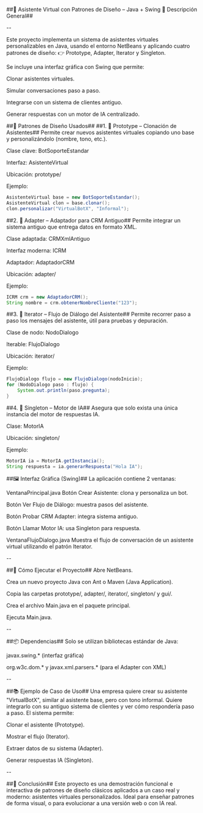 ##🧠 Asistente Virtual con Patrones de Diseño – Java + Swing
📌 Descripción General##

--

Este proyecto implementa un sistema de asistentes virtuales personalizables en Java, usando el entorno NetBeans y aplicando cuatro patrones de diseño:
👉 Prototype, Adapter, Iterator y Singleton.

Se incluye una interfaz gráfica con Swing que permite:

Clonar asistentes virtuales.

Simular conversaciones paso a paso.

Integrarse con un sistema de clientes antiguo.

Generar respuestas con un motor de IA centralizado.

##🧩 Patrones de Diseño Usados##
##1. 🧬 Prototype – Clonación de Asistentes##
Permite crear nuevos asistentes virtuales copiando uno base y personalizándolo (nombre, tono, etc.).

Clase clave: BotSoporteEstandar

Interfaz: AsistenteVirtual

Ubicación: prototype/

Ejemplo:

```java
AsistenteVirtual base = new BotSoporteEstandar();
AsistenteVirtual clon = base.clonar();
clon.personalizar("VirtualBotX", "Informal");
```
##2. 🔌 Adapter – Adaptador para CRM Antiguo##
Permite integrar un sistema antiguo que entrega datos en formato XML.

Clase adaptada: CRMXmlAntiguo

Interfaz moderna: ICRM

Adaptador: AdaptadorCRM

Ubicación: adapter/

Ejemplo:

```java
ICRM crm = new AdaptadorCRM();
String nombre = crm.obtenerNombreCliente("123");
```
##3. 🧭 Iterator – Flujo de Diálogo del Asistente##
Permite recorrer paso a paso los mensajes del asistente, útil para pruebas y depuración.

Clase de nodo: NodoDialogo

Iterable: FlujoDialogo

Ubicación: iterator/

Ejemplo:

```java
FlujoDialogo flujo = new FlujoDialogo(nodoInicio);
for (NodoDialogo paso : flujo) {
    System.out.println(paso.pregunta);
}
```
##4. 🧠 Singleton – Motor de IA##
Asegura que solo exista una única instancia del motor de respuestas IA.

Clase: MotorIA

Ubicación: singleton/

Ejemplo:

```java
MotorIA ia = MotorIA.getInstancia();
String respuesta = ia.generarRespuesta("Hola IA");
```
##🖼 Interfaz Gráfica (Swing)##
La aplicación contiene 2 ventanas:

VentanaPrincipal.java
Botón Crear Asistente: clona y personaliza un bot.

Botón Ver Flujo de Diálogo: muestra pasos del asistente.

Botón Probar CRM Adapter: integra sistema antiguo.

Botón Llamar Motor IA: usa Singleton para respuesta.

VentanaFlujoDialogo.java
Muestra el flujo de conversación de un asistente virtual utilizando el patrón Iterator.

--

##🚀 Cómo Ejecutar el Proyecto##
Abre NetBeans.

Crea un nuevo proyecto Java con Ant o Maven (Java Application).

Copia las carpetas prototype/, adapter/, iterator/, singleton/ y gui/.

Crea el archivo Main.java en el paquete principal.

Ejecuta Main.java.

--

##📦 Dependencias##
Solo se utilizan bibliotecas estándar de Java:

javax.swing.* (interfaz gráfica)

org.w3c.dom.* y javax.xml.parsers.* (para el Adapter con XML)

--

##📚 Ejemplo de Caso de Uso##
Una empresa quiere crear su asistente "VirtualBotX", similar al asistente base, pero con tono informal. Quiere integrarlo con su antiguo sistema de clientes y ver cómo respondería paso a paso. El sistema permite:

Clonar el asistente (Prototype).

Mostrar el flujo (Iterator).

Extraer datos de su sistema (Adapter).

Generar respuestas IA (Singleton).

--

##📌 Conclusión##
Este proyecto es una demostración funcional e interactiva de patrones de diseño clásicos aplicados a un caso real y moderno: asistentes virtuales personalizados.
Ideal para enseñar patrones de forma visual, o para evolucionar a una versión web o con IA real.
